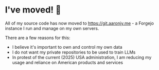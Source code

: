 # I've moved! 👋

All of my source code has now moved to https://git.aaronjy.me - a Forgejo instance I run and manage on my own servers.

There are a few reasons for this:
- I believe it's important to own and control my own data
- I do not want my private repositories to be used to train LLMs
- In protest of the current (2025) USA administration, I am reducing my usage and reliance on American products and services
